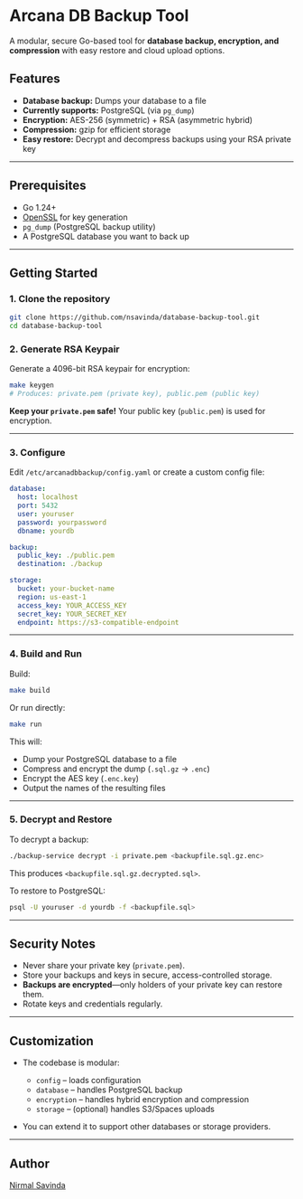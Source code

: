 # Arcana DB Backup Tool

A modular, secure Go-based tool for **database backup, encryption, and compression** with easy restore and cloud upload options.

## Features

- **Database backup:** Dumps your database to a file  
- **Currently supports:** PostgreSQL (via `pg_dump`)
- **Encryption:** AES-256 (symmetric) + RSA (asymmetric hybrid)
- **Compression:** gzip for efficient storage
- **Easy restore:** Decrypt and decompress backups using your RSA private key

---

## Prerequisites

- Go 1.24+
- [OpenSSL](https://www.openssl.org/) for key generation
- `pg_dump` (PostgreSQL backup utility)
- A PostgreSQL database you want to back up

---

## Getting Started

### 1. **Clone the repository**

```bash
git clone https://github.com/nsavinda/database-backup-tool.git
cd database-backup-tool
```

### 2. **Generate RSA Keypair**

Generate a 4096-bit RSA keypair for encryption:

```bash
make keygen
# Produces: private.pem (private key), public.pem (public key)
```

**Keep your `private.pem` safe!**
Your public key (`public.pem`) is used for encryption.

---

### 3. **Configure**

Edit `/etc/arcanadbbackup/config.yaml` or create a custom config file:

```yaml
database:
  host: localhost
  port: 5432
  user: youruser
  password: yourpassword
  dbname: yourdb

backup:
  public_key: ./public.pem
  destination: ./backup

storage:
  bucket: your-bucket-name
  region: us-east-1
  access_key: YOUR_ACCESS_KEY
  secret_key: YOUR_SECRET_KEY
  endpoint: https://s3-compatible-endpoint
```

---

### 4. **Build and Run**

Build:

```bash
make build
```

Or run directly:

```bash
make run
```

This will:

* Dump your PostgreSQL database to a file
* Compress and encrypt the dump (`.sql.gz` → `.enc`)
* Encrypt the AES key (`.enc.key`)
* Output the names of the resulting files

---

### 5. **Decrypt and Restore**

To decrypt a backup:

```bash
./backup-service decrypt -i private.pem <backupfile.sql.gz.enc>
```

This produces `<backupfile.sql.gz.decrypted.sql>`.


To restore to PostgreSQL:

```bash
psql -U youruser -d yourdb -f <backupfile.sql>
```

---

## Security Notes

* Never share your private key (`private.pem`).
* Store your backups and keys in secure, access-controlled storage.
* **Backups are encrypted**—only holders of your private key can restore them.
* Rotate keys and credentials regularly.

---

## Customization

* The codebase is modular:

  * `config` – loads configuration
  * `database` – handles PostgreSQL backup
  * `encryption` – handles hybrid encryption and compression
  * `storage` – (optional) handles S3/Spaces uploads

* You can extend it to support other databases or storage providers.
---

## Author

[Nirmal Savinda](https://github.com/nsavinda)
